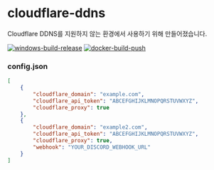 # cloudflare-ddns

Cloudflare DDNS를 지원하지 않는 환경에서 사용하기 위해 만들어졌습니다.

[![windows-build-release](https://github.com/5ignal/cloudflare-ddns/actions/workflows/windows-build-release.yml/badge.svg)](https://github.com/5ignal/cloudflare-ddns/actions/workflows/windows-build-release.yml)
[![docker-build-push](https://github.com/5ignal/cloudflare-ddns/actions/workflows/docker-build-push.yml/badge.svg)](https://github.com/5ignal/cloudflare-ddns/actions/workflows/docker-build-push.yml)

### config.json
```json
[
    {
        "cloudflare_domain": "example.com",
        "cloudflare_api_token": "ABCEFGHIJKLMNOPQRSTUVWXYZ",
        "cloudflare_proxy": true
    },
    {
        "cloudflare_domain": "example2.com",
        "cloudflare_api_token": "ABCEFGHIJKLMNOPQRSTUVWXYZ",
        "cloudflare_proxy": true,
        "webhook": "YOUR_DISCORD_WEBHOOK_URL"
    }
]

```
